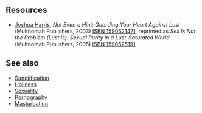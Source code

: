 
## Resources

-   [Joshua Harris](Joshua_Harris "Joshua Harris"),
    *Not Even a Hint: Guarding Your Heart Against Lust* (Multnomah
    Publishers, 2003)
    [ISBN 1590521471](http://www.theopedia.com/Special:BookSources/1590521471),
    reprinted as
    *Sex Is Not the Problem (Lust Is): Sexual Purity in a Lust-Saturated World*
    (Multnomah Publishers, 2005)
    [ISBN 1590525191](http://www.theopedia.com/Special:BookSources/1590525191)

## See also

-   [Sanctification](Sanctification "Sanctification")
-   [Holiness](index.php?title=Holiness&action=edit&redlink=1 "Holiness (page does not exist)")
-   [Sexuality](index.php?title=Sexuality&action=edit&redlink=1 "Sexuality (page does not exist)")
-   [Pornography](Pornography "Pornography")
-   [Masturbation](Masturbation "Masturbation")



